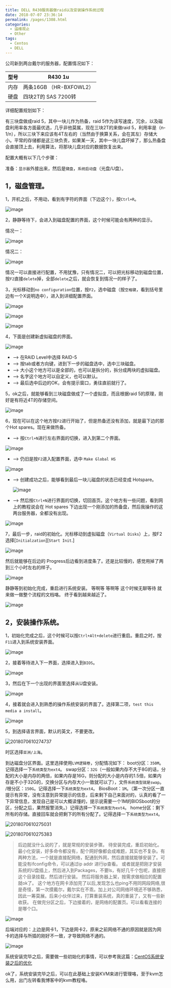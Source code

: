 ```yaml
---
title: DELL R430服务器做raid以及安装操作系统过程
date: 2018-07-07 23:36:14
permalink: /pages/1308.html
categories:
  - 运维观止
  - Other
tags:
  - Centos
  - DELL
---
```


公司新到两台戴尔的服务器，配置情况如下：

| 型号 | R430 1u                 |
| ---- | ----------------------- |
| 内存 | 两条16GB （HR-BXFOWL2） |
| 硬盘 | 四块2T的 SAS 7200转     |

详细配置规划如下：

有三块盘做成raid 5，其中一块儿作为热备，raid 5作为读写速度，冗余，以及磁盘利用率各方面最优选，几乎非他莫属，现在三块2T的来做raid 5，利用率是（n-1/n），所以三块下来应该有4T左右的（当然由于换算关系，会在其左）存储大小。平常的存储都是这三块负责，如果某一天，其中一块儿盘坏掉了，那么热备盘会直接顶上去，利用算法，将那块儿盘对应的数据恢复出来。

配置大概有以下几个步骤：

准备：`显示器`外接出来，然后是`键盘`，`系统启动盘`（光盘/U盘）。

## 1，磁盘管理。

1，开机之后，不用动，看到有字符的界面（下边这个），按`Ctrl+R`。

![image](https://tva4.sinaimg.cn/large/008k1Yt0ly1gs313yskrfj30kw0bin0e.jpg)

2，静静等待下，会进入到磁盘配置的界面，这个时候可能会有两种的显示。

情况一：

![image](https://tva3.sinaimg.cn/large/008k1Yt0ly1gs314i5caoj30oe0dlnmf.jpg)

情况二：

![image](https://tvax2.sinaimg.cn/large/008k1Yt0ly1gs314py6eoj30go07twmp.jpg)

情况一可以直接进行配置，不用犹豫，只有情况二，可以把光标移动到磁盘位置，按`F2`直接`delete`掉，全部`delete`之后，就会恢复到情况一的样子了。

3，光标移动到`no configuration`位置，按`F2`，选中磁盘（按`空格键`，看到括号里边有一个X说明选中），进入到详细配置界面。

![image](https://tva3.sinaimg.cn/large/008k1Yt0ly1gs314we3gaj30ob0dmx5h.jpg)

![image](https://tvax1.sinaimg.cn/large/008k1Yt0gy1gs315yp04qj30oa0dox43.jpg)

![image](https://tva3.sinaimg.cn/large/008k1Yt0gy1gs316huapyj30oa0djtzo.jpg)

4，下面是创建新虚拟磁盘的界面。

![image](https://tva3.sinaimg.cn/large/008k1Yt0gy1gs316od9goj30oc0dnx5i.jpg)

- –> 在RAID Level中选择 RAID-5
- –> 按tab或者方向键，进到下一步的磁盘选中，选中三块磁盘。
- –> 大小这个地方可以是全部的，也可以是拆分的，拆分成两块的虚拟磁盘。
- –> 名字这个地方可以自定义，也可以默认。
- –> 最后选中后边的OK，会有提示窗口，勇往直前就行了。

5，ok之后，就能够看到三块磁盘做成了一个虚拟盘，而且根据raid 5的原理，刚好是有将近4T的存储空间。

![image](https://tvax1.sinaimg.cn/large/008k1Yt0gy1gs316vqo6cj30od0dle48.jpg)

6，现在可以在这个地方按`F2`进行开始了，但是热备还没有添加，就是最下边的那个Hot spares。现在来做热备。

- –> 按`Ctrl+N`进行左右界面的切换，进入到第二个界面。

![image](https://tva1.sinaimg.cn/large/008k1Yt0gy1gs3173enbyj30kx0bidmj.jpg)

- –> 仍旧是按`F2`进入配置界面，选中 `Make Global HS`

![image](https://tvax1.sinaimg.cn/large/008k1Yt0gy1gs3178z44gj30ky0bk7eh.jpg)

- –> 创建成功之后，能够看到最后一块儿磁盘的状态已经变成 Hotspare。

  ![image](https://tva2.sinaimg.cn/large/008k1Yt0gy1gs319e7brpj30jy0b84h7.jpg)

- –> 然后按`Ctrl+N`进行界面的切换，切回首页。这个地方有一些问题，看到网上的教程说会在 Hot spares 下边出现一个刚添加的热备盘，然后我操作的这两台服务器，全都没有出现。

![image](https://tva3.sinaimg.cn/large/008k1Yt0gy1gs317l4nc2j30ku0bhalx.jpg)

7，最后一步，raid的初始化。光标移动到虚拟磁盘（`Virtual Disks`）上，按F2选择[`Initialzation`][`Start Init`.]

![image](https://tvax1.sinaimg.cn/large/008k1Yt0gy1gs317tmkxrj30kx0bi7fv.jpg)

然后就能够在后边的 Progress后边看到进度条了。还是比较慢的，感觉用掉了两到三个小时左右的样子。

![image](https://tva1.sinaimg.cn/large/008k1Yt0gy1gs319yb3h2j30o90dmtyj.jpg)

静静等到初始化完成，重启进行系统安装。
等啊等
等啊等
这个时候无聊等待
就来做一做整个流程的文档咯。
终于看到越来越近了。

![image](https://tvax1.sinaimg.cn/large/008k1Yt0ly1gs31b30b3ij30br0eq48e.jpg)

## 2，安装操作系统。

1，初始化完成之后，这个时候可以按`Ctrl+Alt+delete`进行重启。重启之时，按`F11`进入到系统安装界面。

![image](https://tva2.sinaimg.cn/large/008k1Yt0ly1gs31bgb2jgj30yp0kaqv5.jpg)

2，接着等待进入下一界面，选择进入到`BIOS`。

![image](https://tva1.sinaimg.cn/large/008k1Yt0ly1gs31by683qj30zp0jmx6p.jpg)

3，然后在下一个出现的界面里选择从U盘安装。

![image](https://tva1.sinaimg.cn/large/008k1Yt0ly1gs31chs9mpj60zm0kt1ky02.jpg)

4，接着就会进入到熟悉的操作系统安装的界面了。选择第二项，`test this media a install`。

![image](https://tva3.sinaimg.cn/large/008k1Yt0ly1gs31cvkj5yj311m0kzx6p.jpg)

5，到选择语言界面，默认的英文，不要更改。

![2018070610274737](https://tva3.sinaimg.cn/large/008k1Yt0ly1gs31dck5dcj31130koqd5.jpg)

时区选择`亚洲/上海`。



到达磁盘分区界面。这里选择使用`LVM逻辑卷`，分配情况如下：
boot分区：`350M`。记得选择一下`系统类型为ext4`。
swap分区：`32G`（一般如果内存不大于8G的话，分配的大小是内存的两倍，如果内存是16G，则分配的大小是内存的1.5倍，如果内存是不小于32G的，交换分区与内存大小一致就可以了），文件`系统类型就是swap`。
/根分区：`150G`。记得选择一下`系统类型为ext4`。
BiosBoot：`1M`。（第一次分区一直提示有异常，没有注意到异常提示的信息，后来剩下自己来面对的，认真的看了一下异常信息，发现自己是可以大概读懂的，提示说需要一个1M的BIOSboot的分区，分配之后，果然报警消失。）记得选择一下`系统类型为ext4`。
home分区：剩下所有的存储。直接回车就会把剩下的所有分配了。记得选择一下`系统类型为ext4`。

![2018070610275031](https://tva4.sinaimg.cn/large/008k1Yt0ly1gs31dpuopsj310r0kf7g0.jpg)

![2018070610275383](https://tva2.sinaimg.cn/large/008k1Yt0ly1gs31ec7wz0j311g0kgwrc.jpg)

> 后边就没什么说的了，就是常规的安装步骤。
> 待安装完成，重启初始化。
> 最小化安装，好多命令都没有，配个网好像都会成难题，其实也不复杂。有两种方法，一个就是直接配网络，配通到外网，然后直接就能够安装了。可能没有ifconfig命令，可以通过ip addr 进行ip查看。
> 或者就是把刚才安装系统的U盘插上，然后进入到Packages，不要ls，有好几千个包呢，直接把这个目录挂载，然后进行安装。
> 然后将服务器上架，按需求做相应的配置就ok了。
> 这个地方在网卡添加完了以后,发现怎么也ping不用同网段网络,很是奇怪，第一次摸戴尔，戴尔实在不乖。加上对公司网络环境还不够熟悉，因此一筹莫展。后来小伙伴过来，打算重装系统，真的重装了，又有一些新收获。
> 在做完分区之后，下边接着的，是网络的配置页。可以看看连接的是哪个口。

![image](https://tva2.sinaimg.cn/large/008k1Yt0ly1gs31elm81oj310x0ks4qq.jpg)

后端对应的：上边是网卡1，下边是网卡2，原来之前网络不通的原因就是因为网卡的选择与所插的刚好不一致，才导致网络不通的。

![image](https://tvax1.sinaimg.cn/large/008k1Yt0ly1gs31espvnnj30do0mq1kx.jpg)

系统安装完毕之后，需要做一些初始化的事情，可以参考我这篇：[CentOS系统安装之后的优化](https://wiki.eryajf.net/pages/1366.html)

ok了，系统安装完毕之后，可以在此基础上安装KVM来进行管理咯，至于kvm怎么用，出门左转看我博客中的kvm教程咯。
